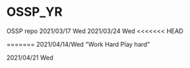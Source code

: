 # OSSP_YR
OSSP repo
2021/03/17 Wed
2021/03/24 Wed
<<<<<<< HEAD

=======
2021/04/14/Wed
"Work Hard Play hard"

2021/04/21 Wed
